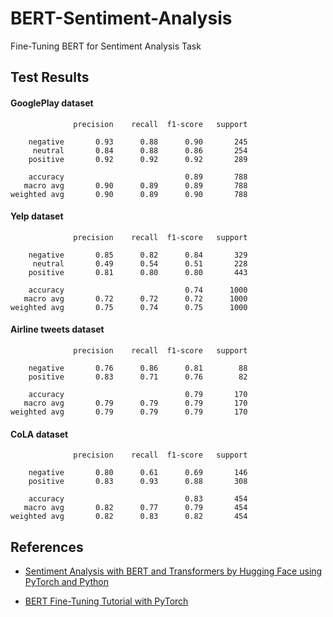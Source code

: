 # BERT-Sentiment-Analysis
Fine-Tuning BERT for Sentiment Analysis Task 
 


## Test Results

#### GooglePlay dataset
```
              precision    recall  f1-score   support

    negative       0.93      0.88      0.90       245
     neutral       0.84      0.88      0.86       254
    positive       0.92      0.92      0.92       289

    accuracy                           0.89       788
   macro avg       0.90      0.89      0.89       788
weighted avg       0.90      0.89      0.90       788
```

#### Yelp dataset
```
              precision    recall  f1-score   support

    negative       0.85      0.82      0.84       329
     neutral       0.49      0.54      0.51       228
    positive       0.81      0.80      0.80       443

    accuracy                           0.74      1000
   macro avg       0.72      0.72      0.72      1000
weighted avg       0.75      0.74      0.75      1000
```

#### Airline tweets dataset
```
              precision    recall  f1-score   support

    negative       0.76      0.86      0.81        88
    positive       0.83      0.71      0.76        82

    accuracy                           0.79       170
   macro avg       0.79      0.79      0.79       170
weighted avg       0.79      0.79      0.79       170
```

#### CoLA dataset
```
              precision    recall  f1-score   support

    negative       0.80      0.61      0.69       146
    positive       0.83      0.93      0.88       308

    accuracy                           0.83       454
   macro avg       0.82      0.77      0.79       454
weighted avg       0.82      0.83      0.82       454
```

## References
- [Sentiment Analysis with BERT and Transformers by Hugging Face using PyTorch and Python]((https://curiousily.com/posts/sentiment-analysis-with-bert-and-hugging-face-using-pytorch-and-python/))

- [BERT Fine-Tuning Tutorial with PyTorch]((http://mccormickml.com/2019/07/22/BERT-fine-tuning/))